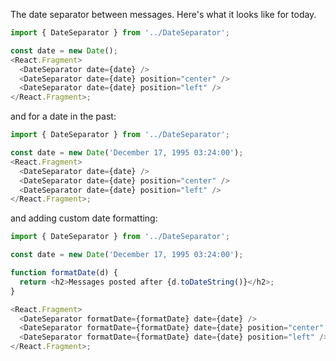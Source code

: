 The date separator between messages.
Here's what it looks like for today.

```js
import { DateSeparator } from '../DateSeparator';

const date = new Date();
<React.Fragment>
  <DateSeparator date={date} />
  <DateSeparator date={date} position="center" />
  <DateSeparator date={date} position="left" />
</React.Fragment>;
```

and for a date in the past:

```js
import { DateSeparator } from '../DateSeparator';

const date = new Date('December 17, 1995 03:24:00');
<React.Fragment>
  <DateSeparator date={date} />
  <DateSeparator date={date} position="center" />
  <DateSeparator date={date} position="left" />
</React.Fragment>;
```

and adding custom date formatting:

```js
import { DateSeparator } from '../DateSeparator';

const date = new Date('December 17, 1995 03:24:00');

function formatDate(d) {
  return <h2>Messages posted after {d.toDateString()}</h2>;
}

<React.Fragment>
  <DateSeparator formatDate={formatDate} date={date} />
  <DateSeparator formatDate={formatDate} date={date} position="center" />
  <DateSeparator formatDate={formatDate} date={date} position="left" />
</React.Fragment>;
```
